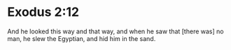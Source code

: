 # Exodus 2:12

And he looked this way and that way, and when he saw that [there was] no man, he slew the Egyptian, and hid him in the sand.